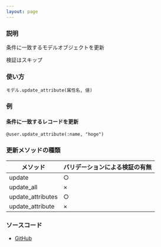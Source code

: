```yaml
---
layout: page
---
```

### 説明
条件に一致するモデルオブジェクトを更新

検証はスキップ

### 使い方
    モデル.update_attribute(属性名, 値)

### 例
#### 条件に一致するレコードを更新
    @user.update_attribute(:name, "hoge")

### 更新メソッドの種類

メソッド              | バリデーションによる検証の有無
----------------- | ---------------
update            | ○
update_all        | ×
update_attributes | ○
update_attribute  | ×

### ソースコード
* [GitHub](https://github.com/rails/rails/blob/f33d52c95217212cbacc8d5e44b5a8e3cdc6f5b3/activerecord/lib/active_record/persistence.rb#L605)